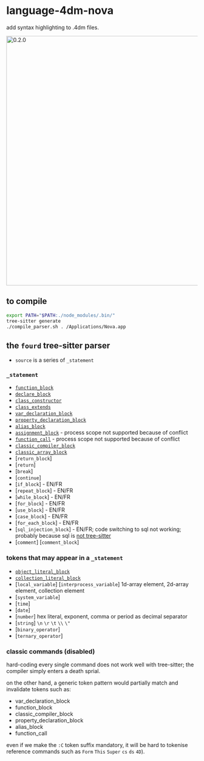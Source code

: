 # language-4dm-nova
add syntax highlighting to .4dm files.

<img width="658" alt="0.2.0" src="https://github.com/miyako/language-4dm-nova/assets/1725068/c38e9cb8-9268-4132-b562-d7f1b0c5bd7c">

## to compile

```sh
export PATH="$PATH:./node_modules/.bin/"
tree-sitter generate
./compile_parser.sh . /Applications/Nova.app
```

## the `fourd` tree-sitter parser

* `source` is a series of `_statement`

### `_statement`

* [`function_block`](https://github.com/miyako/language-4dm-nova/blob/main/corpus/1.%20function_block.txt)
* [`declare_block`](https://github.com/miyako/language-4dm-nova/blob/main/corpus/2.%20declare_block.txt)
* [`class_constructor`](https://github.com/miyako/language-4dm-nova/blob/main/corpus/3.%20class_constructor.txt)
* [`class_extends`](https://github.com/miyako/language-4dm-nova/blob/main/corpus/4.%20class_extends.txt)
* [`var_declaration_block`](https://github.com/miyako/language-4dm-nova/blob/main/corpus/5.%20var_declaration_block.txt) 
* [`property_declaration_block`](https://github.com/miyako/language-4dm-nova/blob/main/corpus/6.%20property_declaration_block.txt) 
* [`alias_block`](https://github.com/miyako/language-4dm-nova/blob/main/corpus/7.%20alias_block.txt)  
* [`assignment_block`](https://github.com/miyako/language-4dm-nova/blob/main/corpus/8.%20assignment_block.txt) - process scope not supported because of conflict
* [`function_call`](https://github.com/miyako/language-4dm-nova/blob/main/corpus/9.%20function_call.txt) - process scope not supported because of conflict
* [`classic_compiler_block`](https://github.com/miyako/language-4dm-nova/blob/main/corpus/10.%20classic_compiler_block.txt)
* [`classic_array_block`](https://github.com/miyako/language-4dm-nova/blob/main/corpus/11.%20classic_array_block.txt)
* [`return_block`]
* [`return`]
* [`break`]
* [`continue`]
* [`if_block`] - EN/FR
* [`repeat_block`] - EN/FR
* [`while_block`] - EN/FR
* [`for_block`] - EN/FR
* [`use_block`] - EN/FR
* [`case_block`] - EN/FR
* [`for_each_block`] - EN/FR
* [`sql_injection_block`]  - EN/FR; code switching to sql not working; probably because sql is [not tree-sitter](https://docs.nova.app/syntax-reference/syntaxes/#injections)
* [`comment`] [`comment_block`]

### tokens that may appear in a `_statement`

* [`object_literal_block`](https://github.com/miyako/language-4dm-nova/blob/main/corpus/13.%20object_literal_block.txt)
* [`collection_literal_block`](https://github.com/miyako/language-4dm-nova/blob/main/corpus/14.%20collection_literal_block.txt)
* [`local_variable`] [`interprocess_variable`] 1d-array element, 2d-array element, collection element
* [`system_variable`]
* [`time`] 
* [`date`] 
* [`number`] hex literal, exponent, comma or period as decimal separator
* [`string`] `\n` `\r` `\t` `\\` `\"`
* [`binary_operator`]
* [`ternary_operator`]

### classic commands (disabled)

hard-coding every single command does not work well with tree-sitter; the compiler simply enters a death sprial. 

on the other hand, a generic token pattern would partially match and invalidate tokens such as:

* var_declaration_block
* function_block
* classic_compiler_block
* property_declaration_block
* alias_block
* function_call

even if we make the `:C` token suffix mandatory, it will be hard to tokenise reference commands such as `Form` `This` `Super` `cs` `ds` `4D`).

